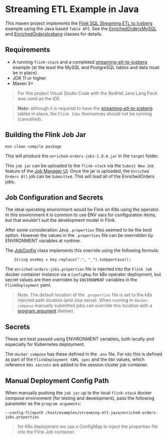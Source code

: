 # Streaming ETL Example in Java

This maven project implements the [Flink SQL Streaming ETL to Iceberg](../streaming-etl-to-iceberg/) example using the Java based `Table API`.  See the [EnrichedOrdersMySQL](src/main/java/io/idstudios/flink/jobs/EnrichedOrdersMySQL.java) and [EnrichedOrdersIceberg](src/main/java/io/idstudios/flink/jobs/EnrichedOrdersIceberg.java) classes for details.

## Requirements

- A running `flink-stack` and a completed [streaming-etl-to-iceberg](../streaming-etl-to-iceberg/) example (at the least the MySQL and PostgreSQL tables and data must be in place).  
- JDK 11 or higher
- Maven 3+

> For this project Visual Studio Code with the RedHat Java Lang Pack was used as the IDE.

> __Note:__ although it is required to have the [streaming-etl-to-iceberg](../streaming-etl-to-iceberg/) tables in place, the `Flink Jobs` themselves should not be running (cancelled).

## Building the Flink Job Jar

```
mvn clean compile package
```

This will produce the `enriched-orders-jobs-1.0.0.jar` in the `target` folder.

This `job jar` can be uploaded to the `flink-stack` via the `Subnit New Job` feature of the  [Job Manager UI](http://localhost:8088).  Once the jar is uploaded, the `Enriched Orders All` job can be `Submitted`.  This will load all of the EnrichedOrders jobs.

## Job Configuration and Secrets
The ideal operating environment would be Flink on K8s using the operator.  In this environment it is common to use ENV vars for configuration items, but that wouldn't suit the development model in Flink.

After some consideration Java `.properties` files seemed to be the best option.  However the values in the `.properties` file can be overridden by ENVIRONMENT variables at runtime.

The [JobConfig](src/main/java/io/idstudios/flink/jobs/JobConfig.java) class implements this override using the following formula:

```
    String envKey = key.replace(".", "_").toUpperCase();

```

The `enriched-orders-jobs.properties` file is injected into the `Flink Job` docker container instance via a `ConfigMap` for k8s operator deployment, but secret values are then overriden by `ENVIRONMENT` variables in the `FlinkDeployment` yaml.  

> Note: The default location of the `.properties` file is set to the k8s injected path location (and visa versa).  When running in `docker-compose` manually submitted jobs can override this location with a [program argument](#manual-deployment-config-path) (below).

## Secrets
These are best passed using ENVIRONMENT variables, both locally and especially for Kubernetes deployment.

The `docker compose` has these defined in the `.env` file.  For `k8s` this is defined as part of the `FlinkDeployment YAML spec` and the `ENV` values, which reference `K8s secrets` are added to the session cluster job container.

## Manual Deployment Config Path
When manually pushing the `job jar` up to the local `flink-stack` docker compose environment (for testing and development), pass the following parameter as the `program arguments`:

```
--config-filepath /host/examples/streaming-etl-java/enriched-orders-jobs.properties
```

> for K8s deployment we use a ConfigMap to inject the properties file into the Flink Job container.